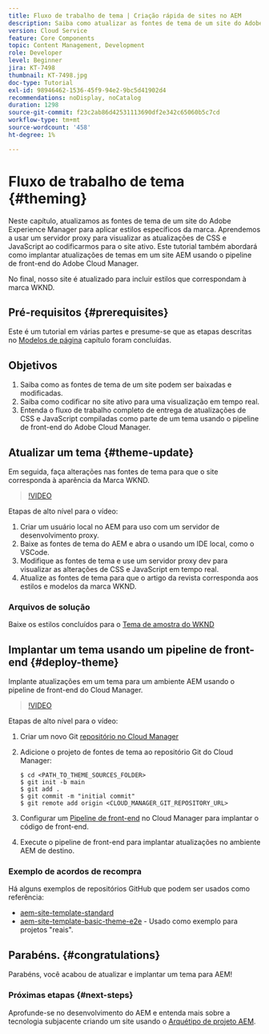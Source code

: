 ```yaml
---
title: Fluxo de trabalho de tema | Criação rápida de sites no AEM
description: Saiba como atualizar as fontes de tema de um site do Adobe Experience Manager para aplicar estilos específicos da marca. Saiba como usar um servidor proxy para exibir uma visualização ao vivo das atualizações de CSS e Javascript. Este tutorial também abordará como implantar atualizações de temas em um site AEM usando o pipeline de front-end do Adobe Cloud Manager.
version: Cloud Service
feature: Core Components
topic: Content Management, Development
role: Developer
level: Beginner
jira: KT-7498
thumbnail: KT-7498.jpg
doc-type: Tutorial
exl-id: 98946462-1536-45f9-94e2-9bc5d41902d4
recommendations: noDisplay, noCatalog
duration: 1298
source-git-commit: f23c2ab86d42531113690df2e342c65060b5c7cd
workflow-type: tm+mt
source-wordcount: '458'
ht-degree: 1%

---
```


# Fluxo de trabalho de tema {#theming}

Neste capítulo, atualizamos as fontes de tema de um site do Adobe Experience Manager para aplicar estilos específicos da marca. Aprendemos a usar um servidor proxy para visualizar as atualizações de CSS e JavaScript ao codificarmos para o site ativo. Este tutorial também abordará como implantar atualizações de temas em um site AEM usando o pipeline de front-end do Adobe Cloud Manager.

No final, nosso site é atualizado para incluir estilos que correspondam à marca WKND.

## Pré-requisitos {#prerequisites}

Este é um tutorial em várias partes e presume-se que as etapas descritas no [Modelos de página](./page-templates.md) capítulo foram concluídas.

## Objetivos

1. Saiba como as fontes de tema de um site podem ser baixadas e modificadas.
1. Saiba como codificar no site ativo para uma visualização em tempo real.
1. Entenda o fluxo de trabalho completo de entrega de atualizações de CSS e JavaScript compiladas como parte de um tema usando o pipeline de front-end do Adobe Cloud Manager.

## Atualizar um tema {#theme-update}

Em seguida, faça alterações nas fontes de tema para que o site corresponda à aparência da Marca WKND.

>[!VIDEO](https://video.tv.adobe.com/v/332918?quality=12&learn=on)

Etapas de alto nível para o vídeo:

1. Criar um usuário local no AEM para uso com um servidor de desenvolvimento proxy.
1. Baixe as fontes de tema do AEM e abra o usando um IDE local, como o VSCode.
1. Modifique as fontes de tema e use um servidor proxy dev para visualizar as alterações de CSS e JavaScript em tempo real.
1. Atualize as fontes de tema para que o artigo da revista corresponda aos estilos e modelos da marca WKND.

### Arquivos de solução

Baixe os estilos concluídos para o [Tema de amostra do WKND](assets/theming/WKND-THEME-src-1.1.zip)

## Implantar um tema usando um pipeline de front-end {#deploy-theme}

Implante atualizações em um tema para um ambiente AEM usando o pipeline de front-end do Cloud Manager.

>[!VIDEO](https://video.tv.adobe.com/v/338722?quality=12&learn=on)

Etapas de alto nível para o vídeo:

1. Criar um novo Git [repositório no Cloud Manager](https://experienceleague.adobe.com/docs/experience-manager-cloud-manager/using/managing-code/cloud-manager-repositories.html)
1. Adicione o projeto de fontes de tema ao repositório Git do Cloud Manager:

   ```shell
   $ cd <PATH_TO_THEME_SOURCES_FOLDER>
   $ git init -b main
   $ git add .
   $ git commit -m "initial commit"
   $ git remote add origin <CLOUD_MANAGER_GIT_REPOSITORY_URL>
   ```

1. Configurar um [Pipeline de front-end](https://experienceleague.adobe.com/docs/experience-manager-cloud-service/implementing/using-cloud-manager/cicd-pipelines/introduction-ci-cd-pipelines.html) no Cloud Manager para implantar o código de front-end.
1. Execute o pipeline de front-end para implantar atualizações no ambiente AEM de destino.

### Exemplo de acordos de recompra

Há alguns exemplos de repositórios GitHub que podem ser usados como referência:

* [aem-site-template-standard](https://github.com/adobe/aem-site-template-standard)
* [aem-site-template-basic-theme-e2e](https://github.com/adobe/aem-site-template-basic-theme-e2e) - Usado como exemplo para projetos &quot;reais&quot;.

## Parabéns. {#congratulations}

Parabéns, você acabou de atualizar e implantar um tema para AEM!

### Próximas etapas {#next-steps}

Aprofunde-se no desenvolvimento do AEM e entenda mais sobre a tecnologia subjacente criando um site usando o [Arquétipo de projeto AEM](../project-archetype/overview.md).
